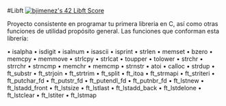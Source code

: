 #Libft
<a href="https://github.com/JaeSeoKim/badge42"><img src="https://badge42.vercel.app/api/v2/clkkvymoc012008mcghegnr25/project/2565713" alt="bjimenez's 42 Libft Score" /></a>

Proyecto consistente en programar tu primera libreria en C, así
como otras funciones de utilidad propósito general.
Las funciones que conforman esta librería:

• isalpha       • isdigit       • isalnum
• isascii       • isprint       • strlen
• memset        • bzero         • memcpy
• memmove       • strlcpy       • strlcat
• toupper       • tolower       • strchr
• strrchr       • strncmp       • memchr
• memcmp        • strnstr       • atoi
• calloc        • strdup        • ft_substr
• ft_strjoin    • ft_strtrim    • ft_split
• ft_itoa       • ft_strmapi    • ft_striteri
• ft_putchar_fd • ft_putstr_fd  • ft_putendl_fd
• ft_putnbr_fd  • ft_lstnew     • ft_lstadd_front
• ft_lstsize    • ft_lstlast    • ft_lstadd_back
• ft_lstdelone  • ft_lstclear   • ft_lstiter
• ft_lstmap
